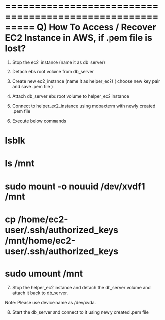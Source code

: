 =========================================================
Q) How To Access / Recover EC2 Instance in AWS, if .pem file is lost?
==========================================================

1. Stop the ec2_instance (name it as db_server)

2. Detach ebs root volume from db_server

3. Create new ec2_instance (name it as helper_ec2) ( choose new key pair and save .pem file )

4. Attach db_server ebs root volume to helper_ec2 instance

5. Connect to helper_ec2_instance using mobaxterm with newly created .pem file

6. Execute below commands

# lsblk
# ls /mnt
# sudo mount -o nouuid /dev/xvdf1 /mnt
# cp /home/ec2-user/.ssh/authorized_keys /mnt/home/ec2-user/.ssh/authorized_keys
# sudo umount /mnt

7) Stop the helper_ec2 instance and detach the db_server volume and attach it back to db_server.

Note: Please use device name as /dev/xvda.

8) Start the db_server and connect to it using newly created .pem file





